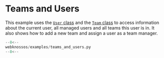 # Teams and Users

This example uses the [`User` class](../../api/webknossos/administration/user.md#webknossos.administration.user.User) and the [`Team` class](../../api/webknossos/administration/user.md#webknossos.administration.user.Team) to access information about the current user, all managed users and all teams this user is in. It also shows how to add a new team and assign a user as a team manager.

```python
--8<--
webknossos/examples/teams_and_users.py
--8<--
```